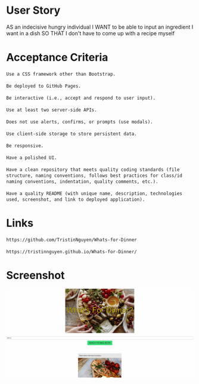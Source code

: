 # User Story
AS an indecisive hungry individual 
I WANT to be able to input an ingredient I want in a dish 
SO THAT I don't have to come up with a recipe myself

# Acceptance Criteria
    Use a CSS framework other than Bootstrap.

    Be deployed to GitHub Pages.

    Be interactive (i.e., accept and respond to user input).

    Use at least two server-side APIs.

    Does not use alerts, confirms, or prompts (use modals).

    Use client-side storage to store persistent data.

    Be responsive.

    Have a polished UI.

    Have a clean repository that meets quality coding standards (file structure, naming conventions, follows best practices for class/id naming conventions, indentation, quality comments, etc.).

    Have a quality README (with unique name, description, technologies used, screenshot, and link to deployed application).

# Links
    https://github.com/TristinNguyen/Whats-for-Dinner
    
    https://tristinnguyen.github.io/Whats-for-Dinner/

# Screenshot 

![Example of Recipe Search](./assets/images/Capture.PNG)